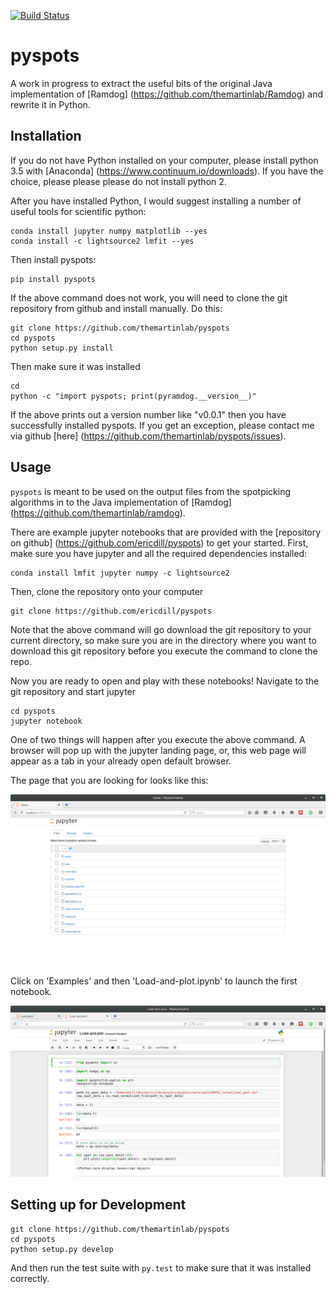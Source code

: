 [![Build Status](https://travis-ci.org/ericdill/pyspots.svg?branch=master)](https://travis-ci.org/ericdill/pyspots)

# pyspots

A work in progress to extract the useful bits of the original Java
implementation of [Ramdog] (https://github.com/themartinlab/Ramdog)
and rewrite it in Python.

## Installation

If you do not have Python installed on your computer, please install python 3.5
with [Anaconda] (https://www.continuum.io/downloads).  If you have the choice,
please please please do not install python 2.

After you have installed Python, I would suggest installing a number of useful
tools for scientific python:

```
conda install jupyter numpy matplotlib --yes
conda install -c lightsource2 lmfit --yes
```

Then install pyspots:

```
pip install pyspots
```

If the above command does not work, you will need to clone the git repository
from github and install manually. Do this:

```
git clone https://github.com/themartinlab/pyspots
cd pyspots
python setup.py install
```

Then make sure it was installed
```
cd
python -c "import pyspots; print(pyramdog.__version__)"
```

If the above prints out a version number like "v0.0.1" then you have
successfully installed pyspots.  If you get an exception, please contact me
via github [here] (https://github.com/themartinlab/pyspots/issues).


## Usage

`pyspots` is meant to be used on the output files from the spotpicking
algorithms in to the Java implementation of [Ramdog]
(https://github.com/themartinlab/ramdog).

There are example jupyter notebooks that are provided with the [repository
on github] (https://github.com/ericdill/pyspots) to get your started.  First,
make sure you have jupyter and all the required dependencies installed:

```
conda install lmfit jupyter numpy -c lightsource2
```

Then, clone the repository onto your computer

```
git clone https://github.com/ericdill/pyspots
```

Note that the above command will go download the git repository to your
current directory, so make sure you are in the directory where you want to
download this git repository before you execute the command to clone the repo.

Now you are ready to open and play with these notebooks!  Navigate to the git
repository and start jupyter

```
cd pyspots
jupyter notebook
```

One of two things will happen after you execute the above command.  A browser
will pop up with the jupyter landing page, or, this web page will appear as
a tab in your already open default browser.

The page that you are looking for looks like this:

![Jupyter home](doc/jupyter-home.png)

Click on 'Examples' and then 'Load-and-plot.ipynb' to launch the first
notebook.

![Load-and-plot](doc/Load-and-plot.png)

## Setting up for Development

```
git clone https://github.com/themartinlab/pyspots
cd pyspots
python setup.py develop
```

And then run the test suite with `py.test` to make sure that it was
installed correctly.
